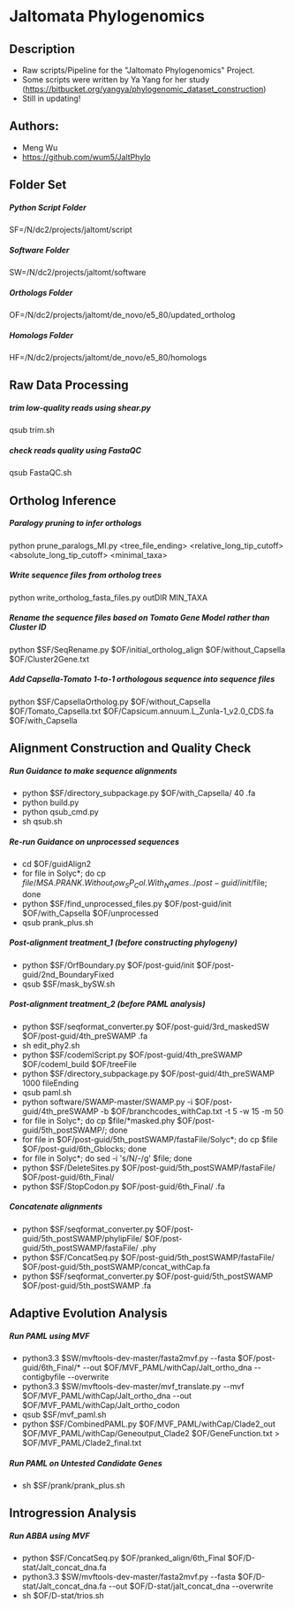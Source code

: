 # Jaltomata Phylogenomics

## Description
* Raw scripts/Pipeline for the "Jaltomato Phylogenomics" Project.
* Some scripts were written by Ya Yang for her study (https://bitbucket.org/yangya/phylogenomic_dataset_construction)
* Still in updating!

## Authors: 
* Meng Wu
* https://github.com/wum5/JaltPhylo

## Folder Set
##### Python Script Folder
SF=/N/dc2/projects/jaltomt/script
##### Software Folder
SW=/N/dc2/projects/jaltomt/software
##### Orthologs Folder
OF=/N/dc2/projects/jaltomt/de_novo/e5_80/updated_ortholog
##### Homologs Folder
HF=/N/dc2/projects/jaltomt/de_novo/e5_80/homologs

## Raw Data Processing
##### trim low-quality reads using shear.py
qsub trim.sh
##### check reads quality using FastaQC
qsub FastaQC.sh

## Ortholog Inference
##### Paralogy pruning to infer orthologs
python prune_paralogs_MI.py <homologDIR> <tree_file_ending> <relative_long_tip_cutoff> <absolute_long_tip_cutoff> <minimal_taxa> <outDIR>
##### Write sequence files from ortholog trees
python write_ortholog_fasta_files.py <fasta file with all seqs> <ortholog tree DIR> outDIR MIN_TAXA
##### Rename the sequence files based on Tomato Gene Model rather than Cluster ID
python $SF/SeqRename.py $OF/initial_ortholog_align $OF/without_Capsella $OF/Cluster2Gene.txt
##### Add Capsella-Tomato 1-to-1 orthologous sequence into sequence files
python $SF/CapsellaOrtholog.py $OF/without_Capsella $OF/Tomato_Capsella.txt $OF/Capsicum.annuum.L_Zunla-1_v2.0_CDS.fa $OF/with_Capsella

## Alignment Construction and Quality Check
##### Run Guidance to make sequence alignments
* python $SF/directory_subpackage.py $OF/with_Capsella/ 40 .fa
* python build.py
* python qsub_cmd.py
* sh qsub.sh

##### Re-run Guidance on unprocessed sequences
* cd $OF/guidAlign2
* for file in Solyc*; do cp $file/MSA.PRANK.Without_low_SP_Col.With_Names ../post-guid/init/$file; done
* python $SF/find_unprocessed_files.py $OF/post-guid/init $OF/with_Capsella $OF/unprocessed
* qsub prank_plus.sh

##### Post-alignment treatment_1 (before constructing phylogeny)
* python $SF/OrfBoundary.py $OF/post-guid/init $OF/post-guid/2nd_BoundaryFixed
* qsub $SF/mask_bySW.sh

##### Post-alignment treatment_2 (before PAML analysis)
* python $SF/seqformat_converter.py $OF/post-guid/3rd_maskedSW $OF/post-guid/4th_preSWAMP .fa
* sh edit_phy2.sh
* python $SF/codemlScript.py $OF/post-guid/4th_preSWAMP $OF/codeml_build $OF/treeFile
* python $SF/directory_subpackage.py $OF/post-guid/4th_preSWAMP 1000 fileEnding
* qsub paml.sh
* python software/SWAMP-master/SWAMP.py -i $OF/post-guid/4th_preSWAMP -b $OF/branchcodes_withCap.txt -t 5 -w 15 -m 50
* for file in Solyc*; do cp $file/*masked.phy $OF/post-guid/5th_postSWAMP/; done
* for file in $OF/post-guid/5th_postSWAMP/fastaFile/Solyc*; do cp $file $OF/post-guid/6th_Gblocks; done
* for file in Solyc*; do sed -i 's/N/-/g' $file; done
* python $SF/DeleteSites.py $OF/post-guid/5th_postSWAMP/fastaFile/ $OF/post-guid/6th_Final/
* python $SF/StopCodon.py $OF/post-guid/6th_Final/ .fa

##### Concatenate alignments
* python $SF/seqformat_converter.py $OF/post-guid/5th_postSWAMP/phylipFile/ $OF/post-guid/5th_postSWAMP/fastaFile/ .phy
* python $SF/ConcatSeq.py $OF/post-guid/5th_postSWAMP/fastaFile/ $OF/post-guid/5th_postSWAMP/concat_withCap.fa
* python $SF/seqformat_converter.py $OF/post-guid/5th_postSWAMP $OF/post-guid/5th_postSWAMP .fa

## Adaptive Evolution Analysis
##### Run PAML using MVF
* python3.3 $SW/mvftools-dev-master/fasta2mvf.py --fasta $OF/post-guid/6th_Final/* --out $OF/MVF_PAML/withCap/Jalt_ortho_dna --contigbyfile --overwrite
* python3.3 $SW/mvftools-dev-master/mvf_translate.py --mvf $OF/MVF_PAML/withCap/Jalt_ortho_dna --out $OF/MVF_PAML/withCap/Jalt_ortho_codon
* qsub $SF/mvf_paml.sh
* python $SF/CombinedPAML.py $OF/MVF_PAML/withCap/Clade2_out $OF/MVF_PAML/withCap/Geneoutput_Clade2 $OF/GeneFunction.txt > $OF/MVF_PAML/Clade2_final.txt

##### Run PAML on Untested Candidate Genes
* sh $SF/prank/prank_plus.sh

## Introgression Analysis
##### Run ABBA using MVF
* python $SF/ConcatSeq.py $OF/pranked_align/6th_Final $OF/D-stat/Jalt_concat_dna.fa
* python3.3 $SW/mvftools-dev-master/fasta2mvf.py --fasta $OF/D-stat/Jalt_concat_dna.fa --out $OF/D-stat/jalt_concat_dna --overwrite
* sh $OF/D-stat/trios.sh
